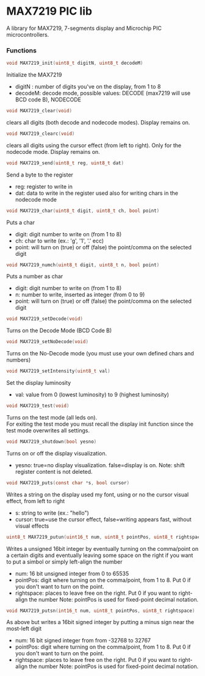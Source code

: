 # MAX7219 PIC lib
A library for MAX7219, 7-segments display and Microchip PIC microcontrollers.  

### Functions

```c
void MAX7219_init(uint8_t digitN, uint8_t decodeM)
```
Initialize the MAX7219
- digitN : number of digits you've on the display, from 1 to 8
- decodeM: decode mode, possible values: DECODE (max7219 will use BCD code B), NODECODE  

```c
void MAX7219_clear(void)
```
clears all digits (both decode and nodecode modes). Display remains on.  

```c
void MAX7219_clearc(void)
```
clears all digits using the cursor effect (from left to right). Only for the nodecode mode. Display remains on.


```c
void MAX7219_send(uint8_t reg, uint8_t dat)
```
Send a byte to the register
- reg: register to write in
- dat: data to write in the register
used also for writing chars in the nodecode mode  

```c
void MAX7219_char(uint8_t digit, uint8_t ch, bool point)
```
Puts a char
- digit: digit number to write on (from 1 to 8)
- ch: char to write (ex.: 'g', '1', '.' ecc)
- point: will turn on (true) or off (false) the point/comma on the selected digit

```c
void MAX7219_numch(uint8_t digit, uint8_t n, bool point)
```
Puts a number as char
- digit: digit number to write on (from 1 to 8)
- n: number to write, inserted as integer (from 0 to 9)
- point: will turn on (true) or off (false) the point/comma on the selected digit

```c
void MAX7219_setDecode(void)
```
Turns on the Decode Mode (BCD Code B)  

```c
void MAX7219_setNoDecode(void)
```
Turns on the No-Decode mode (you must use your own defined chars and numbers)

```c
void MAX7219_setIntensity(uint8_t val)
```
Set the display luminosity
- val: value from 0 (lowest luminosity) to 9 (highest luminosity)  

```c
void MAX7219_test(void)
```
Turns on the test mode (all leds on).  
For exiting the test mode you must recall the display init function since the test mode overwrites all settings.  

```c
void MAX7219_shutdown(bool yesno)
```
Turns on or off the display visualization.
- yesno: true=no display visualization. false=display is on.
Note: shift register content is not deleted.

```c
void MAX7219_puts(const char *s, bool cursor)
```
Writes a string on the display used my font, using or no the cursor visual effect, from left to right
- s: string to write (ex.: "hello")
- cursor: true=use the cursor effect, false=writing appears fast, without visual effects  

```c
uint8_t MAX7219_putun(uint16_t num, uint8_t pointPos, uint8_t rightspace)
```
Writes a unsigned 16bit integer by eventually turning on the comma/point on a certain digits and eventually leaving some space on the right if you want to put a simbol or simply left-align the number
- num: 16 bit unsigned integer from 0 to 65535
- pointPos: digit where turning on the comma/point, from 1 to 8. Put 0 if you don't want to turn on the point.
- rightspace: places to leave free on the right. Put 0 if you want to right-align the number
Note: pointPos is used for fixed-point decimal notation.  

```c
void MAX7219_putsn(int16_t num, uint8_t pointPos, uint8_t rightspace)
```
As above but writes a 16bit signed integer by putting a minus sign near the most-left digit
- num: 16 bit signed integer from from -32768 to 32767
- pointPos: digit where turning on the comma/point, from 1 to 8. Put 0 if you don't want to turn on the point.
- rightspace: places to leave free on the right. Put 0 if you want to right-align the number
Note: pointPos is used for fixed-point decimal notation.  
